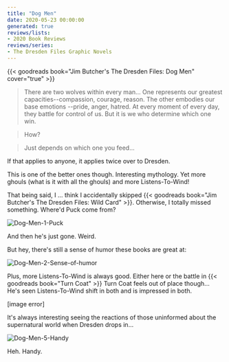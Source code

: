 ```yaml
---
title: "Dog Men"
date: 2020-05-23 00:00:00
generated: true
reviews/lists:
- 2020 Book Reviews
reviews/series:
- The Dresden Files Graphic Novels
---
```

{{< goodreads book="Jim Butcher's The Dresden Files: Dog Men" cover="true" >}}

> There are two wolves within every man... One represents our greatest capacities--compassion, courage, reason. The other embodies our base emotions --pride, anger, hatred. At every moment of every day, they battle for control of us. But it is we who determine which one win.  

> How?  

> Just depends on which one you feed...  

<!--more-->

If that applies to anyone, it applies twice over to Dresden.  

This is one of the better ones though. Interesting mythology. Yet more ghouls (what is it with all the ghouls) and more Listens-To-Wind!  

That being said, I ... think I accidentally skipped {{< goodreads book="Jim Butcher's The Dresden Files: Wild Card" >}}. Otherwise, I totally missed something. Where'd Puck come from?  

![Dog-Men-1-Puck](/embeds/books/attachments/dog-men-1-puck.png)  

And then he's just gone. Weird.  

But hey, there's still a sense of humor these books are great at:  

![Dog-Men-2-Sense-of-humor](/embeds/books/attachments/dog-men-2-sense-of-humor.png)  

Plus, more Listens-To-Wind is always good. Either here or the battle in {{< goodreads book="Turn Coat" >}} Turn Coat feels out of place though... He's seen Listens-To-Wind shift in both and is impressed in both.  

[image error]  

It's always interesting seeing the reactions of those uninformed about the supernatural world when Dresden drops in...  

![Dog-Men-5-Handy](/embeds/books/attachments/dog-men-5-handy.png)  

Heh. Handy.  


